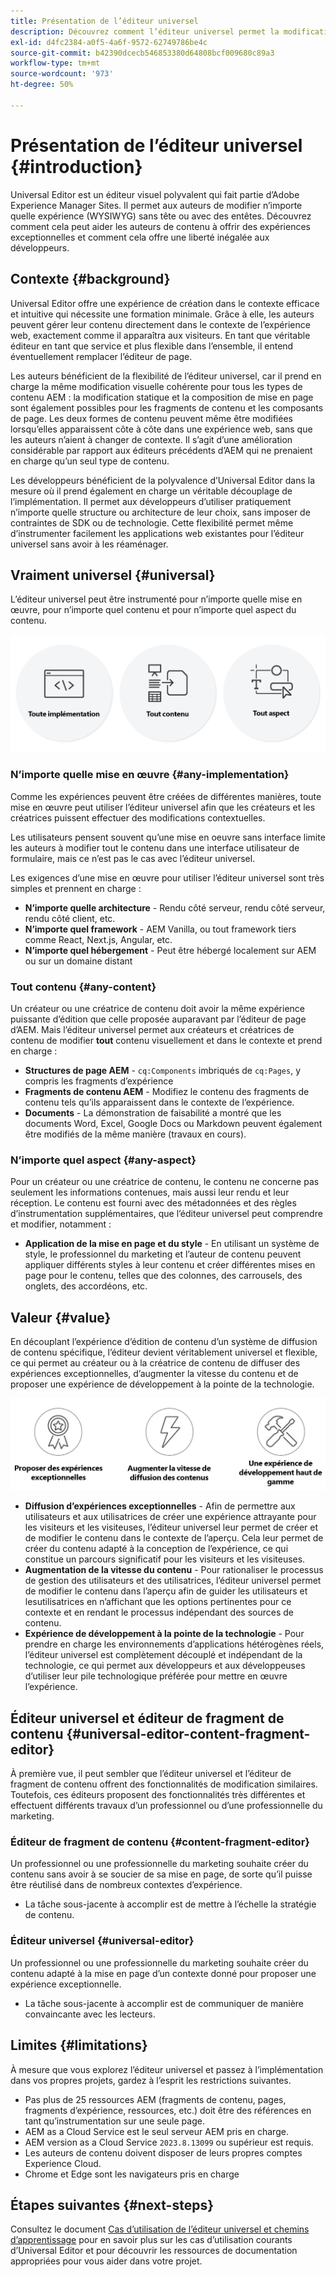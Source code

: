 ```yaml
---
title: Présentation de l’éditeur universel
description: Découvrez comment l’éditeur universel permet la modification WYSIWYG (What-you-get) de n’importe quelle expérience headless et headful. Découvrez comment cela peut aider les créateurs et les créatrices de contenu à proposer des expériences exceptionnelles, à accroître la vitesse de leur contenu et à offrir une expérience de développement à la pointe de la technologie.
exl-id: d4fc2384-a0f5-4a6f-9572-62749786be4c
source-git-commit: b42390dcecb546853380d64808bcf009680c89a3
workflow-type: tm+mt
source-wordcount: '973'
ht-degree: 50%

---
```



# Présentation de l’éditeur universel {#introduction}

Universal Editor est un éditeur visuel polyvalent qui fait partie d’Adobe Experience Manager Sites. Il permet aux auteurs de modifier n’importe quelle expérience (WYSIWYG) sans tête ou avec des entêtes. Découvrez comment cela peut aider les auteurs de contenu à offrir des expériences exceptionnelles et comment cela offre une liberté inégalée aux développeurs.

## Contexte {#background}

Universal Editor offre une expérience de création dans le contexte efficace et intuitive qui nécessite une formation minimale. Grâce à elle, les auteurs peuvent gérer leur contenu directement dans le contexte de l’expérience web, exactement comme il apparaîtra aux visiteurs. En tant que véritable éditeur en tant que service et plus flexible dans l’ensemble, il entend éventuellement remplacer l’éditeur de page.

Les auteurs bénéficient de la flexibilité de l’éditeur universel, car il prend en charge la même modification visuelle cohérente pour tous les types de contenu AEM : la modification statique et la composition de mise en page sont également possibles pour les fragments de contenu et les composants de page. Les deux formes de contenu peuvent même être modifiées lorsqu’elles apparaissent côte à côte dans une expérience web, sans que les auteurs n’aient à changer de contexte. Il s’agit d’une amélioration considérable par rapport aux éditeurs précédents d’AEM qui ne prenaient en charge qu’un seul type de contenu.

Les développeurs bénéficient de la polyvalence d’Universal Editor dans la mesure où il prend également en charge un véritable découplage de l’implémentation. Il permet aux développeurs d’utiliser pratiquement n’importe quelle structure ou architecture de leur choix, sans imposer de contraintes de SDK ou de technologie. Cette flexibilité permet même d’instrumenter facilement les applications web existantes pour l’éditeur universel sans avoir à les réaménager.

## Vraiment universel {#universal}

L’éditeur universel peut être instrumenté pour n’importe quelle mise en œuvre, pour n’importe quel contenu et pour n’importe quel aspect du contenu.

![Qu’est-ce qui le rend universel ?](assets/universal.png)

### N’importe quelle mise en œuvre {#any-implementation}

Comme les expériences peuvent être créées de différentes manières, toute mise en œuvre peut utiliser l’éditeur universel afin que les créateurs et les créatrices puissent effectuer des modifications contextuelles.

Les utilisateurs pensent souvent qu’une mise en oeuvre sans interface limite les auteurs à modifier tout le contenu dans une interface utilisateur de formulaire, mais ce n’est pas le cas avec l’éditeur universel.

Les exigences d’une mise en œuvre pour utiliser l’éditeur universel sont très simples et prennent en charge :

* **N’importe quelle architecture** - Rendu côté serveur, rendu côté serveur, rendu côté client, etc.
* **N’importe quel framework** - AEM Vanilla, ou tout framework tiers comme React, Next.js, Angular, etc.
* **N’importe quel hébergement** - Peut être hébergé localement sur AEM ou sur un domaine distant

### Tout contenu {#any-content}

Un créateur ou une créatrice de contenu doit avoir la même expérience puissante d’édition que celle proposée auparavant par l’éditeur de page d’AEM. Mais l’éditeur universel permet aux créateurs et créatrices de contenu de modifier **tout** contenu visuellement et dans le contexte et prend en charge :

* **Structures de page AEM** - `cq:Components` imbriqués de `cq:Pages`, y compris les fragments d’expérience
* **Fragments de contenu AEM** - Modifiez le contenu des fragments de contenu tels qu’ils apparaissent dans le contexte de l’expérience.
* **Documents** - La démonstration de faisabilité a montré que les documents Word, Excel, Google Docs ou Markdown peuvent également être modifiés de la même manière (travaux en cours).

### N’importe quel aspect {#any-aspect}

Pour un créateur ou une créatrice de contenu, le contenu ne concerne pas seulement les informations contenues, mais aussi leur rendu et leur réception. Le contenu est fourni avec des métadonnées et des règles d’instrumentation supplémentaires, que l’éditeur universel peut comprendre et modifier, notamment :

* **Application de la mise en page et du style** - En utilisant un système de style, le professionnel du marketing et l’auteur de contenu peuvent appliquer différents styles à leur contenu et créer différentes mises en page pour le contenu, telles que des colonnes, des carrousels, des onglets, des accordéons, etc.

## Valeur {#value}

En découplant l’expérience d’édition de contenu d’un système de diffusion de contenu spécifique, l’éditeur devient véritablement universel et flexible, ce qui permet au créateur ou à la créatrice de contenu de diffuser des expériences exceptionnelles, d’augmenter la vitesse du contenu et de proposer une expérience de développement à la pointe de la technologie.

![Valeur de l’éditeur universel](assets/value.png)

* **Diffusion d’expériences exceptionnelles** - Afin de permettre aux utilisateurs et aux utilisatrices de créer une expérience attrayante pour les visiteurs et les visiteuses, l’éditeur universel leur permet de créer et de modifier le contenu dans le contexte de l’aperçu. Cela leur permet de créer du contenu adapté à la conception de l’expérience, ce qui constitue un parcours significatif pour les visiteurs et les visiteuses.
* **Augmentation de la vitesse du contenu** - Pour rationaliser le processus de gestion des utilisateurs et des utilisatrices, l’éditeur universel permet de modifier le contenu dans l’aperçu afin de guider les utilisateurs et lesutilisatrices en n’affichant que les options pertinentes pour ce contexte et en rendant le processus indépendant des sources de contenu.
* **Expérience de développement à la pointe de la technologie** - Pour prendre en charge les environnements d’applications hétérogènes réels, l’éditeur universel est complètement découplé et indépendant de la technologie, ce qui permet aux développeurs et aux développeuses d’utiliser leur pile technologique préférée pour mettre en œuvre l’expérience.

## Éditeur universel et éditeur de fragment de contenu {#universal-editor-content-fragment-editor}

À première vue, il peut sembler que l’éditeur universel et l’éditeur de fragment de contenu offrent des fonctionnalités de modification similaires. Toutefois, ces éditeurs proposent des fonctionnalités très différentes et effectuent différents travaux d’un professionnel ou d’une professionnelle du marketing.

### Éditeur de fragment de contenu {#content-fragment-editor}

Un professionnel ou une professionnelle du marketing souhaite créer du contenu sans avoir à se soucier de sa mise en page, de sorte qu’il puisse être réutilisé dans de nombreux contextes d’expérience.

* La tâche sous-jacente à accomplir est de mettre à l’échelle la stratégie de contenu.

### Éditeur universel {#universal-editor}

Un professionnel ou une professionnelle du marketing souhaite créer du contenu adapté à la mise en page d’un contexte donné pour proposer une expérience exceptionnelle.

* La tâche sous-jacente à accomplir est de communiquer de manière convaincante avec les lecteurs.

## Limites {#limitations}

À mesure que vous explorez l’éditeur universel et passez à l’implémentation dans vos propres projets, gardez à l’esprit les restrictions suivantes.

* Pas plus de 25 ressources AEM (fragments de contenu, pages, fragments d’expérience, ressources, etc.) doit être des références en tant qu’instrumentation sur une seule page.
* AEM as a Cloud Service est le seul serveur AEM pris en charge.
* AEM version as a Cloud Service `2023.8.13099` ou supérieur est requis.
* Les auteurs de contenu doivent disposer de leurs propres comptes Experience Cloud.
* Chrome et Edge sont les navigateurs pris en charge

## Étapes suivantes {#next-steps}

Consultez le document [Cas d’utilisation de l’éditeur universel et chemins d’apprentissage](/help/implementing/universal-editor/use-cases.md) pour en savoir plus sur les cas d’utilisation courants d’Universal Editor et pour découvrir les ressources de documentation appropriées pour vous aider dans votre projet.
